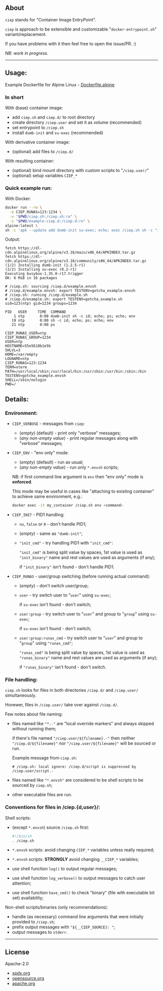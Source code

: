 ## About

`ciep` stands for "Container Image EntryPoint".

`ciep` is approach to be extensible and customizable "`docker-entrypoint.sh`" variant/replacement.

If you have problems with it then feel free to open the issue/PR. :)

*NB: work in progress.*

---

## Usage:

Example Dockerfile for Alpine Linux - [Dockerfile.alpine](Dockerfile.alpine)

### In short

With (base) container image:

- add `ciep.sh` and `ciep.d/` to root directory
- create directory `/ciep.user` and set it as volume (recommended)
- set entrypoint to `/ciep.sh`
- install `dumb-init` and `su-exec` (recommended)

With derivative container image:

- (optional) add files to `/ciep.d/`

With resulting container:

- (optional) bind mount directory with custom scripts to "`/ciep.user/`"
- (optional) setup variables `CIEP_*`

### Quick example run:

With Docker:

```sh
docker run --rm \
  -e CIEP_RUNAS=123:1234 \
  -v "$PWD/ciep.sh:/ciep.sh:ro" \
  -v "$PWD/example-ciep.d:/ciep.d:ro" \
alpine:latest \
sh -c 'apk --update add dumb-init su-exec; echo; exec /ciep.sh sh -c "id; echo; ps; echo; env"'
```

Output:

```
fetch https://dl-cdn.alpinelinux.org/alpine/v3.16/main/x86_64/APKINDEX.tar.gz
fetch https://dl-cdn.alpinelinux.org/alpine/v3.16/community/x86_64/APKINDEX.tar.gz
(1/2) Installing dumb-init (1.2.5-r1)
(2/2) Installing su-exec (0.2-r1)
Executing busybox-1.35.0-r17.trigger
OK: 6 MiB in 16 packages

# /ciep.sh: sourcing /ciep.d/example.envsh
# /ciep.d/example.envsh: export TESTENV=gotcha_example.envsh
# /ciep.sh: running /ciep.d/example.sh
# /ciep.d/example.sh: export TESTENV=gotcha_example.sh
uid=123(ntp) gid=1234 groups=1234

PID   USER     TIME  COMMAND
    1 ntp       0:00 dumb-init sh -c id; echo; ps; echo; env
   19 ntp       0:00 sh -c id; echo; ps; echo; env
   21 ntp       0:00 ps

CIEP_RUNAS_USER=ntp
CIEP_RUNAS_GROUP=1234
USER=ntp
HOSTNAME=55e5618b1e5b
SHLVL=3
HOME=/var/empty
LOGNAME=ntp
CIEP_RUNAS=123:1234
TERM=xterm
PATH=/usr/local/sbin:/usr/local/bin:/usr/sbin:/usr/bin:/sbin:/bin
TESTENV=gotcha_example.envsh
SHELL=/sbin/nologin
PWD=/
```

## Details:

### Environment:

- `CIEP_VERBOSE` - messages from `ciep`:
  - (*empty*) (default) - print only "verbose" messages;
  - (*any non-empty value*) - print regular messages along with "verbose" messages;

- `CIEP_ENV` - "env only" mode:
  - (*empty*) (default) - run as usual;
  - (*any non-empty value*) - run only `*.envsh` scripts;

  NB: if first command line argument is `env` then "env only" mode is **enforced**.

  This mode may be useful in cases like "attaching to existing container" to achieve same environment, e.g.:

  ```sh
  docker exec -it my_container /ciep.sh env <command>
  ```

- `CIEP_INIT` - PID1 handling:
  - `no`, `false` or `0` - don't handle PID1;
  - (*empty*) - same as `"dumb-init"`;
  - `"init_cmd"` - try handling PID1 with `"init_cmd"`:

    `"init_cmd"` is being split value by spaces, 1st value is used as `"init_binary"` name and rest values are used as arguments (if any);

    if `"init_binary"` isn't found - don't handle PID1.

- `CIEP_RUNAS` - user/group switching (before running actual command):
  - (*empty*) - don't switch user/group;
  - `user` - try switch user to "`user`" using `su-exec`;

    if `su-exec` isn't found - don't switch;

  - `user:group` - try switch user to "`user`" and group to "`group`" using `su-exec`;

    if `su-exec` isn't found - don't switch;

  - `user:group:runas_cmd` - try switch user to "`user`" and group to "`group`" using `"runas_cmd"`;

    `"runas_cmd"` is being split value by spaces, 1st value is used as `"runas_binary"` name and rest values are used as arguments (if any);

    if `"runas_binary"` isn't found - don't switch.

### File handling:

`ciep.sh` looks for files in both directories `/ciep.d/` and `/ciep.user/` simultaneously.

Hovewer, files in `/ciep.user/` take over against `/ciep.d/`.

Few notes about file naming:

- files named like `"*.-"` are "local override markers" and always skipped without running them;

  if there's file named `"/ciep.user/${filename}.-"` then neither `"/ciep.d/${filename}"` nor  `"/ciep.user/${filename}"` will be sourced or run.

  Example message from `ciep.sh`:

  ```
  # /ciep.sh: local ignore: /ciep.d/script is suppressed by /ciep.user/script.-
  ```

- files named like `"*.envsh"` are considered to be shell scripts to be sourced by `ciep.sh`;

- other executable files are run.

### Conventions for files in /ciep.{d,user}/:

Shell scripts:

- (except `*.envsh`) source `/ciep.sh` first:

  ```sh
  #!/bin/sh
  . /ciep.sh
  ```

- `*.envsh` scripts: avoid changing `CIEP_*` variables unless really required;
- `*.envsh` scripts: **STRONGLY** avoid changing `__CIEP_*` variables;
- use shell function `log()` to output regular messages;
- use shell function `log_verbose()` to output messages to catch user attention;
- use shell function `have_cmd()` to check "binary" (file with executable bit set) availability;

Non-shell scripts/binaries (only recommendations):

- handle (as necessary) command line arguments that were initially provided to `/ciep.sh`;
- prefix output messages with `"${__CIEP_SOURCE}: "`;
- output messages to `stderr`.

---

## License

Apache-2.0

- [spdx.org](https://spdx.org/licenses/Apache-2.0.html)
- [opensource.org](https://opensource.org/licenses/Apache-2.0)
- [apache.org](https://www.apache.org/licenses/LICENSE-2.0)
